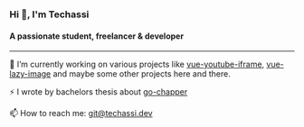 ### Hi 👋, I'm Techassi
#### A passionate student, freelancer & developer

---

🔭 I’m currently working on various projects like [vue-youtube-iframe](https://github.com/Techassi/vue-youtube-iframe), [vue-lazy-image](https://github.com/Techassi/vue-lazy-image) and maybe some other projects here and there.

⚡ I wrote by bachelors thesis about [go-chapper](https://github.com/go-chapper)

📫 How to reach me: git@techassi.dev

<!--
**Techassi/Techassi** is a ✨ _special_ ✨ repository because its `README.md` (this file) appears on your GitHub profile.

Here are some ideas to get you started:

- 🔭 I’m currently working on gomark and qu
- 🌱 I’m currently learning ...
- 👯 I’m looking to collaborate on ...
- 🤔 I’m looking for help with ...
- 💬 Ask me about ...
- 📫 How to reach me: ...
- 😄 Pronouns: ...
- ⚡ Fun fact: ...
-->
